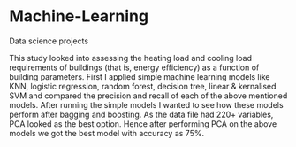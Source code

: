 # Machine-Learning
Data science projects

This study looked into assessing the heating load and cooling load requirements of buildings (that is, energy efficiency)
as a function of building parameters. First I applied simple machine learning models like KNN, logistic regression, random forest,
decision tree, linear & kernalised SVM and compared the precision and recall of each of the above mentioned models. After running the simple 
models I wanted to see how these models perform after bagging and boosting. As the data file had 220+ variables, PCA looked as the best option.
Hence after performing PCA on the above models we got the best model with accuracy as 75%.
